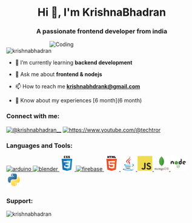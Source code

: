 


<h1 align="center">Hi 👋, I'm KrishnaBhadran</h1>
<h3 align="center">A passionate frontend developer from india</h3>
<img align="right" alt="Coding" width="390" src="https://camo.githubusercontent.com/87ef775e9f61f48907be954bb53caa2610ce906eb5ec0d027e61a8b80d8cbf40/68747470733a2f2f67696664622e636f6d2f696d616765732f686967682f616e696d617465642d6661742d6d616e2d636f64696e672d7573696e672d666565742d6b65766e366a6b6167376a6175686b382e676966">
<!-- https://gifdb.com/images/high/animated-fat-man-coding-using-feet-kevn6jkag7jauhk8.gif -->
<p align="left"> <img src="https://komarev.com/ghpvc/?username=krishnabhadran&label=Profile%20views&color=0e75b6&style=flat" alt="krishnabhadran" /> </p>

- 🌱 I’m currently learning **backend development**

- 💬 Ask me about **frontend & nodejs**

- 📫 How to reach me **krishnabhdrank@gmail.com**

- 📄 Know about my experiences [6 month](6 month)

<h3 align="left">Connect with me:</h3> 
<p align="left">
<a href="https://instagram.com/krishnabhadran__" target="blank"><img align="center" src="https://raw.githubusercontent.com/rahuldkjain/github-profile-readme-generator/master/src/images/icons/Social/instagram.svg" alt="@krishnabhadran__" height="30" width="40" /></a>
<a href="https://www.youtube.com/c/https://www.youtube.com/@techtror" target="blank"><img align="center" src="https://raw.githubusercontent.com/rahuldkjain/github-profile-readme-generator/master/src/images/icons/Social/youtube.svg" alt="https://www.youtube.com/@techtror" height="30" width="40" /></a>
</p>

<h3 align="left">Languages and Tools:</h3>
<p align="left"> <a href="https://www.arduino.cc/" target="_blank" rel="noreferrer"> <img src="https://cdn.worldvectorlogo.com/logos/arduino-1.svg" alt="arduino" width="40" height="40"/> </a> <a href="https://www.blender.org/" target="_blank" rel="noreferrer"> <img src="https://download.blender.org/branding/community/blender_community_badge_white.svg" alt="blender" width="40" height="40"/> </a> <a href="https://www.w3schools.com/css/" target="_blank" rel="noreferrer"> <img src="https://raw.githubusercontent.com/devicons/devicon/master/icons/css3/css3-original-wordmark.svg" alt="css3" width="40" height="40"/> </a> <a href="https://firebase.google.com/" target="_blank" rel="noreferrer"> <img src="https://www.vectorlogo.zone/logos/firebase/firebase-icon.svg" alt="firebase" width="40" height="40"/> </a> <a href="https://www.w3.org/html/" target="_blank" rel="noreferrer"> <img src="https://raw.githubusercontent.com/devicons/devicon/master/icons/html5/html5-original-wordmark.svg" alt="html5" width="40" height="40"/> </a> <a href="https://www.java.com" target="_blank" rel="noreferrer"> <img src="https://raw.githubusercontent.com/devicons/devicon/master/icons/java/java-original.svg" alt="java" width="40" height="40"/> </a> <a href="https://developer.mozilla.org/en-US/docs/Web/JavaScript" target="_blank" rel="noreferrer"> <img src="https://raw.githubusercontent.com/devicons/devicon/master/icons/javascript/javascript-original.svg" alt="javascript" width="40" height="40"/> </a> <a href="https://www.mongodb.com/" target="_blank" rel="noreferrer"> <img src="https://raw.githubusercontent.com/devicons/devicon/master/icons/mongodb/mongodb-original-wordmark.svg" alt="mongodb" width="40" height="40"/> </a> <a href="https://nodejs.org" target="_blank" rel="noreferrer"> <img src="https://raw.githubusercontent.com/devicons/devicon/master/icons/nodejs/nodejs-original-wordmark.svg" alt="nodejs" width="40" height="40"/> </a> <a href="https://www.python.org" target="_blank" rel="noreferrer"> <img src="https://raw.githubusercontent.com/devicons/devicon/master/icons/python/python-original.svg" alt="python" width="40" height="40"/> </a> </p>

<h3 align="left">Support:</h3>
<p><a href="https://www.buymeacoffee.com/krishnabhadran"> <img align="left" src="https://cdn.buymeacoffee.com/buttons/v2/default-yellow.png" height="50" width="210" alt="krishnabhadran" /></a></p><br><br>


